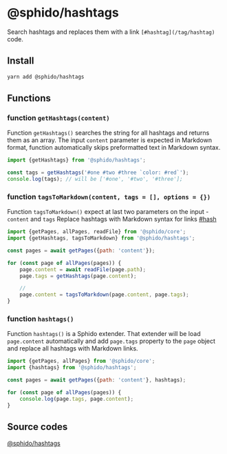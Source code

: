 # @sphido/hashtags

Search hashtags and replaces them with a link `[#hashtag](/tag/hashtag)` code.

## Install

```bash
yarn add @sphido/hashtags
```

## Functions

### function `getHashtags(content)`

Function `getHashtags()` searches the string for all hashtags and returns them as an array.
The input `content` parameter is expected in Markdown format, function automatically skips
preformatted text in Markdown syntax.

```javascript
import {getHashtags} from '@sphido/hashtags';

const tags = getHashtags('#one #two #three `color: #red`');
console.log(tags); // will be ['#one', '#two', '#three']; 
```

### function `tagsToMarkdown(content, tags = [], options = {})`

Function `tagsToMarkdown()` expect at last two parameters on the input - `content` and `tags`
Replace hashtags with Markdown syntax for links [#hash](/tag/hash)

```javascript
import {getPages, allPages, readFile} from '@sphido/core';
import {getHashtags, tagsToMarkdown} from '@sphido/hashtags';

const pages = await getPages({path: 'content'});

for (const page of allPages(pages)) {
	page.content = await readFile(page.path);
	page.tags = getHashtags(page.content);

	// 
	page.content = tagsToMarkdown(page.content, page.tags);
}
```

### function `hashtags()`

Function `hashtags()` is a Sphido extender. That extender will be load `page.content` automatically
and add `page.tags` property to the `page` object and replace all hashtags with Markdown links. 

```javascript
import {getPages, allPages} from '@sphido/core';
import {hashtags} from '@sphido/hashtags';

const pages = await getPages({path: 'content'}, hashtags);

for (const page of allPages(pages)) {
	console.log(page.tags, page.content);
}
```

## Source codes

[@sphido/hashtags](https://github.com/sphido/sphido/tree/main/packages/sphido-hashtags)